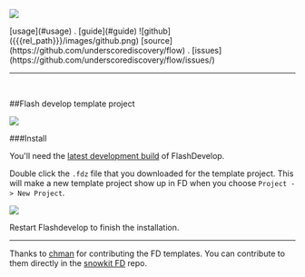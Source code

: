 

<a href="{{{rel_path}}}index.html" id="logo"><img src="{{{rel_path}}}images/logo.png" /></a>

<div class="topmenu">
[usage](#usage) . [guide](#guide) ![github]({{{rel_path}}}/images/github.png)  [source](https://github.com/underscorediscovery/flow) . [issues](https://github.com/underscorediscovery/flow/issues/)
</div>

---

<br/>

##Flash develop template project

![](../images/plugins/5.png)

###Install

You'll need the [latest development build](http://flashdevelop.org/downloads/builds/) of FlashDevelop.

Double click the `.fdz` file that you downloaded for the template project. This will make a new template project show up in FD when you choose `Project -> New Project`.

![](../images/plugins/6.png)

Restart Flashdevelop to finish the installation.

---

Thanks to [chman](https://github.com/chman) for contributing the FD templates. You can contribute to them directly in the [snowkit FD](https://github.com/Chman/Snowkit-FD) repo.

&nbsp;   
&nbsp;   
&nbsp;   
&nbsp;   
